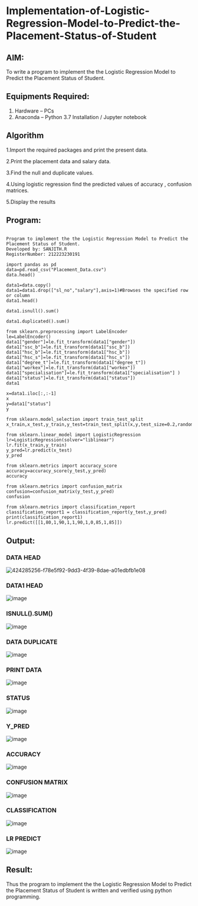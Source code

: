 # Implementation-of-Logistic-Regression-Model-to-Predict-the-Placement-Status-of-Student

## AIM:
To write a program to implement the the Logistic Regression Model to Predict the Placement Status of Student.

## Equipments Required:
1. Hardware – PCs
2. Anaconda – Python 3.7 Installation / Jupyter notebook

## Algorithm
1.Import the required packages and print the present data.

2.Print the placement data and salary data.

3.Find the null and duplicate values.

4.Using logistic regression find the predicted values of accuracy , confusion matrices.

5.Display the results

## Program:
```

Program to implement the the Logistic Regression Model to Predict the Placement Status of Student.
Developed by: SANJITH.R
RegisterNumber: 212223230191

import pandas as pd
data=pd.read_csv("Placement_Data.csv")
data.head()

data1=data.copy()
data1=data1.drop(["sl_no","salary"],axis=1)#Browses the specified row or column
data1.head()

data1.isnull().sum()

data1.duplicated().sum()

from sklearn.preprocessing import LabelEncoder
le=LabelEncoder()
data1["gender"]=le.fit_transform(data1["gender"])
data1["ssc_b"]=le.fit_transform(data1["ssc_b"])
data1["hsc_b"]=le.fit_transform(data1["hsc_b"])
data1["hsc_s"]=le.fit_transform(data1["hsc_s"])
data1["degree_t"]=le.fit_transform(data1["degree_t"])
data1["workex"]=le.fit_transform(data1["workex"])
data1["specialisation"]=le.fit_transform(data1["specialisation"] )     
data1["status"]=le.fit_transform(data1["status"])       
data1 

x=data1.iloc[:,:-1]
x
y=data1["status"]
y

from sklearn.model_selection import train_test_split
x_train,x_test,y_train,y_test=train_test_split(x,y,test_size=0.2,random_state=0)

from sklearn.linear_model import LogisticRegression
lr=LogisticRegression(solver="liblinear")
lr.fit(x_train,y_train)
y_pred=lr.predict(x_test)
y_pred

from sklearn.metrics import accuracy_score
accuracy=accuracy_score(y_test,y_pred)
accuracy

from sklearn.metrics import confusion_matrix
confusion=confusion_matrix(y_test,y_pred)
confusion

from sklearn.metrics import classification_report
classification_report1 = classification_report(y_test,y_pred)
print(classification_report1)
lr.predict([[1,80,1,90,1,1,90,1,0,85,1,85]])

```

## Output:
### DATA HEAD
![424285256-f78e5f92-9dd3-4f39-8dae-a01edbfb1e08](https://github.com/user-attachments/assets/8a0c8da9-72e2-4c8c-a8fb-f0180cb4d7d0)
### DATA1 HEAD
![image](https://github.com/user-attachments/assets/6f4d01c4-d0a1-41db-b52b-6455655d4f88)
### ISNULL().SUM()
![image](https://github.com/user-attachments/assets/512427f5-1d30-4931-a24e-8cd8236ed4f5)
### DATA DUPLICATE
![image](https://github.com/user-attachments/assets/51b8b2fd-105c-4bb5-9e4f-53eb29121e11)
### PRINT DATA
![image](https://github.com/user-attachments/assets/72a69f14-f502-475d-aa06-4e0142b3700f)
### STATUS
![image](https://github.com/user-attachments/assets/dd5a910f-1dbc-456b-bffc-6170fff600f3)
### Y_PRED
![image](https://github.com/user-attachments/assets/97167f65-c6db-4cea-b493-e6d7bfdb7565)
### ACCURACY
![image](https://github.com/user-attachments/assets/f88f9672-71c6-4186-9d7b-f20b6fe77545)
### CONFUSION MATRIX
![image](https://github.com/user-attachments/assets/fb7267e9-3500-4d1e-abff-478486852845)
### CLASSIFICATION
![image](https://github.com/user-attachments/assets/42b9cc70-b9c2-4dd1-8136-3a3bfb5fc5ef)
### LR PREDICT
![image](https://github.com/user-attachments/assets/c6b0f819-5fb9-4d50-b831-8e01312bf961)
## Result:
Thus the program to implement the the Logistic Regression Model to Predict the Placement Status of Student is written and verified using python programming.
